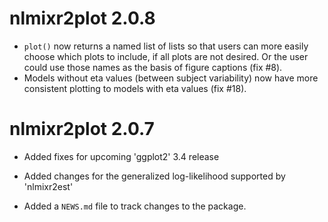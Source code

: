 # nlmixr2plot 2.0.8

* `plot()` now returns a named list of lists so that users can more easily
  choose which plots to include, if all plots are not desired.  Or the user
  could use those names as the basis of figure captions (fix #8).
* Models without eta values (between subject variability) now have more
  consistent plotting to models with eta values (fix #18).

# nlmixr2plot 2.0.7

* Added fixes for upcoming 'ggplot2' 3.4 release

* Added changes for the generalized log-likelihood supported by 'nlmixr2est'

* Added a `NEWS.md` file to track changes to the package.
